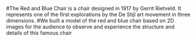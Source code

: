 #The Red and Blue Chair is a chair designed in 1917 by Gerrit Rietveld. It represents one of the first explorations by the De Stijl art movement in three dimensions.
#We built a model of the red and blue chair based on 2D images for the audience to observe and experience the structure and details of this famous chair
